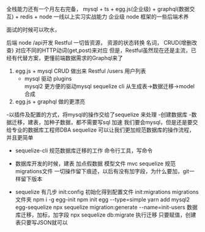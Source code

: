 全栈能力还有一个月左右完备，
mysql + ts + egg.js(企业级) + graphql(数据交互) + redis + node  一线以上实习实战能力
企业级 node 框架的一些后端术养

面试的时候可以吹水，

后端 node /api开发  Restful
一切皆资源， 资源的状态转换  名词，  CRUD(增删改查)  对应不同的HTTP动词(get,post)来对应
但是，Restful虽然现在还是主流，已经有代替方案，更懂前端数据需求的Graphql来了

1. egg.js + mysql CRUD 做出来   Restful  /users  用户列表
    - mysql 驱动  plugins  
        mysql2 更方便的驱动mysql
        sequelize  cli 从生成表->数据迁移->model 合成
2. egg.js + graphql 做的更漂亮

-以插件及配置的方式，将mysql的操作交给了sequelize 来处理
-创建数据库
-数据迁移，建表，加种子数据，都不需要写sql
    加速  我们要会mysql，但是还是要交给专业的数据库工程师DBA
    sequelize 可以让我们更加规范数据库的操作流程，并且更简单

- sequelize-cli 规范数据库迁移的工作
    命令行工具，写命令

- 数据库开发的时候，建表 加点假数据  模型文件 mvc 
    sequelize 规范 migrations文件 一切操作留下痕迹，以后有没有加字段，为什么要加，git一样留下版本

- sequelize 有几步
    init:config 初始化得到配置文件
    init:migrations  migrations文件夹 
    npm i -g egg-init
    npm init egg --type=simple
    yarn add mysql2 egg-sequelize
    npx sequelize migration:generate --name=init-users
    数据库迁移，加标，加字段
    npx sequelize db:migrate 执行迁移
    只要赋值，创建表只要写JSON就可以

    